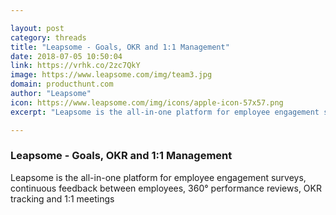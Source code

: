 ```yaml
---

layout: post
category: threads
title: "Leapsome - Goals, OKR and 1:1 Management"
date: 2018-07-05 10:50:04
link: https://vrhk.co/2zc7QkY
image: https://www.leapsome.com/img/team3.jpg
domain: producthunt.com
author: "Leapsome"
icon: https://www.leapsome.com/img/icons/apple-icon-57x57.png
excerpt: "Leapsome is the all-in-one platform for employee engagement surveys, continuous feedback between employees, 360° performance reviews, OKR tracking and 1:1 meetings"

---
```


### Leapsome - Goals, OKR and 1:1 Management

Leapsome is the all-in-one platform for employee engagement surveys, continuous feedback between employees, 360° performance reviews, OKR tracking and 1:1 meetings